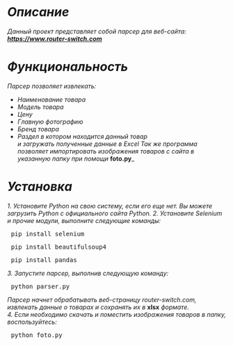 # _Описание_
_Данный проект представляет собой парсер для веб-сайта:_
**_https://www.router-switch.com_**
# _Функциональность_
 _Парсер позволяет извлекать:_
 * _Наименование товара_
 * _Модель товара_
 * _Цену_
 * _Главную фотографию_
 * _Бренд товара_
 * _Раздел в котором находится данный товар_<br>
_и загружать полученные данные в Excel_
_Так же программа позволяет импортировать изображения товаров с сайта в указанную папку при помощи_ **foto.py**_<br>
# _Установка_
_1. Установите Python на свою систему, если его еще нет. Вы можете загрузить Python с официального сайта Python._
_2. Установите Selenium и прочие модули, выполните следующие команды:_
<pre> pip install selenium </pre>
<pre> pip install beautifulsoup4  </pre>
<pre> pip install pandas </pre>
_3. Запустите парсер, выполнив следующую команду:_
<pre> python parser.py </pre>
_Парсер начнет обрабатывать веб-страницу router-switch.com, извлекать данные о товарах и сохранять их в_ **xlsx** _формате._<br>
_4. Если необходимо скачать и поместить изображения товаров в папку, воспользуйтесь:_ 
<pre> python foto.py </pre>




